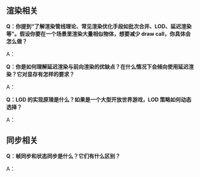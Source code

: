 ## 渲染相关
**Q：你提到“了解渲染管线理论、常见渲染优化手段如批次合并、LOD、延迟渲染等”。假设你要在一个场景里渲染大量相似物体，想要减少 draw call，你具体会怎么做？**

A：

**Q：你是如何理解延迟渲染与前向渲染的优缺点？在什么情况下会倾向使用延迟渲染？它对显存有怎样的要求？**

A：

**Q：LOD 的实现原理是什么？如果是一个大型开放世界游戏，LOD 策略如何动态选择？**

A：

## 同步相关
**Q：帧同步和状态同步是什么？它们有什么区别？**

A：